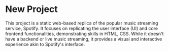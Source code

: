 # New Project

This project is a static web-based replica of the popular music streaming service, Spotify. It focuses on replicating the user interface (UI) and core frontend functionalities, demonstrating skills in HTML, CSS. While it doesn't have a backend or live music streaming, it provides a visual and interactive experience akin to Spotify's interface.
